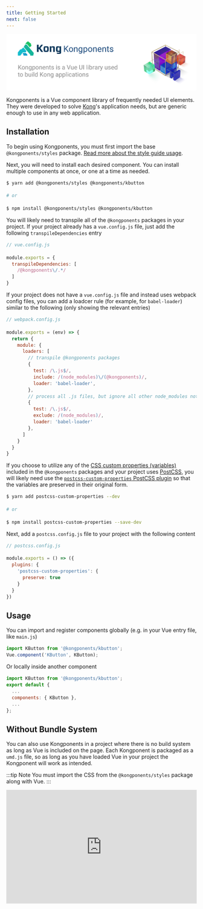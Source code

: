 ```yaml
---
title: Getting Started
next: false
---
```


<img src="../kongponents-logo.jpg" />

Kongponents is a Vue component library of frequently needed UI elements. They were developed to solve [Kong](https://konghq.com)'s application needs, but are generic enough to use in any web application.

## Installation

To begin using Kongponents, you must first import the base `@kongponents/styles` package. [Read more about the style guide usage](./style-guide/usage.md).

Next, you will need to install each desired component. You can install multiple components at once, or one at a time as needed.

```bash
$ yarn add @kongponents/styles @kongponents/kbutton

# or

$ npm install @kongponents/styles @kongponents/kbutton
```

You will likely need to transpile all of the `@kongponents` packages in your project. If your project already has a `vue.config.js` file, just add the following `transpileDependencies` entry

```js
// vue.config.js

module.exports = {
  transpileDependencies: [
    /@kongponents\/.*/
  ]
}
```

If your project does not have a `vue.config.js` file and instead uses webpack config files, you can add a loadcer rule (for example, for `babel-loader`) similar to the following (only showing the relevant entries)

```js
// webpack.config.js

module.exports = (env) => {
  return {
    module: {
      loaders: [
        // transpile @kongponents packages
        {
          test: /\.js$/,
          include: /(node_modules)\/(@kongponents)/,
          loader: 'babel-loader',
        },
        // process all .js files, but ignore all other node_modules not listed above
        {
          test: /\.js$/,
          exclude: /(node_modules)/,
          loader: 'babel-loader'
        },
      ]
    }
  }
}
```

If you choose to utilize any of the [CSS custom properties (variables)](https://developer.mozilla.org/en-US/docs/Web/CSS/Using_CSS_custom_properties) included in the `@kongponents` packages and your project uses [PostCSS](https://postcss.org/), you will likely need use the [`postcss-custom-properties` PostCSS plugin](https://github.com/postcss/postcss-custom-properties) so that the variables are preserved in their original form.

```sh
$ yarn add postcss-custom-properties --dev

# or

$ npm install postcss-custom-properties --save-dev
```

Next, add a `postcss.config.js` file to your project with the following content

```js
// postcss.config.js

module.exports = () => ({
  plugins: {
    'postcss-custom-properties': {
      preserve: true
    }
  }
})
```

## Usage

You can import and register components globally (e.g. in your Vue entry file, like `main.js`)

```js
import KButton from '@kongponents/kbutton';
Vue.component('KButton', KButton);
```

Or locally inside another component

```js
import KButton from '@kongponents/kbutton';
export default {
  ...
  components: { KButton },
  ...
};
```

## Without Bundle System

You can also use Kongponents in a project where there is no build system as long as Vue is included on the page. Each Kongponent is packaged as a `umd.js` file, so as long as you have loaded Vue in your project the Kongponent will work as intended.

:::tip Note
You must import the CSS from the `@kongponents/styles` package along with Vue.
:::

<iframe width="100%" height="300" style="width: 100%;" scrolling="no" title="Vue 2 with Kongponents" src="https://codepen.io/adamdehaven/embed/RwLVQLw?default-tab=html%2Cresult" frameborder="no" loading="lazy" allowtransparency="true" allowfullscreen="true">
  See the Pen <a href="https://codepen.io/adamdehaven/pen/RwLVQLw">
  Vue 2 with Kongponents</a> by Adam DeHaven (<a href="https://codepen.io/adamdehaven">@adamdehaven</a>)
  on <a href="https://codepen.io">CodePen</a>.
</iframe>
